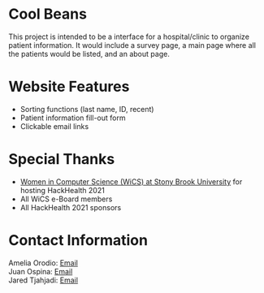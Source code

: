 # Cool Beans
This project is intended to be a interface for a hospital/clinic to organize patient information. 
It would include a survey page, a main page where all the patients would be listed, and an about page.

# Website Features
* Sorting functions (last name, ID, recent)
* Patient information fill-out form
* Clickable email links

# Special Thanks
* [Women in Computer Science (WiCS) at Stony Brook University](https://www3.cs.stonybrook.edu/~wics/) for hosting HackHealth 2021
* All WiCS e-Board members
* All HackHealth 2021 sponsors

# Contact Information
Amelia Orodio: [Email](mailto:ameliarae.orodio@stonybrook.edu)\
Juan Ospina: [Email](mailto:juan.ospina@stonybrook.edu)\
Jared Tjahjadi: [Email](mailto:jared.tjahjadi@stonybrook.edu)